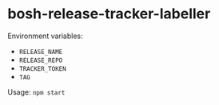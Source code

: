 # bosh-release-tracker-labeller

Environment variables:
* `RELEASE_NAME`
* `RELEASE_REPO`
* `TRACKER_TOKEN`
* `TAG`

Usage: `npm start`